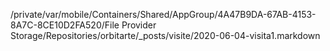 /private/var/mobile/Containers/Shared/AppGroup/4A47B9DA-67AB-4153-8A7C-8CE10D2FA520/File Provider Storage/Repositories/orbitarte/_posts/visite/2020-06-04-visita1.markdown